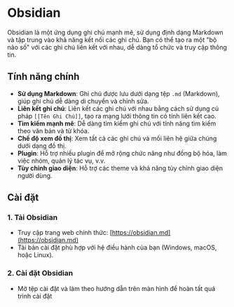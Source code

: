 # Obsidian

Obsidian là một ứng dụng ghi chú mạnh mẽ, sử dụng định dạng Markdown và tập trung vào khả năng kết nối các ghi chú. Bạn có thể tạo ra một "bộ não số" với các ghi chú liên kết với nhau, dễ dàng tổ chức và truy cập thông tin.

## Tính năng chính

- **Sử dụng Markdown**: Ghi chú được lưu dưới dạng tệp `.md` (Markdown), giúp ghi chú dễ dàng di chuyển và chỉnh sửa.
- **Liên kết ghi chú**: Liên kết các ghi chú với nhau bằng cách sử dụng cú pháp `[[Tên Ghi Chú]]`, tạo ra mạng lưới thông tin có tính liên kết cao.
- **Tìm kiếm mạnh mẽ**: Dễ dàng tìm kiếm ghi chú với tính năng tìm kiếm theo văn bản và từ khóa.
- **Chế độ xem đồ thị**: Xem tất cả các ghi chú và mối liên hệ giữa chúng dưới dạng đồ thị.
- **Plugin**: Hỗ trợ nhiều plugin để mở rộng chức năng như đồng bộ hóa, làm việc nhóm, quản lý tác vụ, v.v.
- **Tùy chỉnh giao diện**: Hỗ trợ các theme và khả năng tùy chỉnh giao diện người dùng.

## Cài đặt

### 1. Tải Obsidian
- Truy cập trang web chính thức: [https://obsidian.md](https://obsidian.md)
- Tải bản cài đặt phù hợp với hệ điều hành của bạn (Windows, macOS, hoặc Linux).

### 2. Cài đặt Obsidian
- Mở tệp cài đặt và làm theo hướng dẫn trên màn hình để hoàn tất quá trình cài đặt
